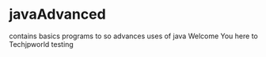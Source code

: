 # javaAdvanced
contains basics programs to so advances uses of java
Welcome You here to Techjpworld
testing

